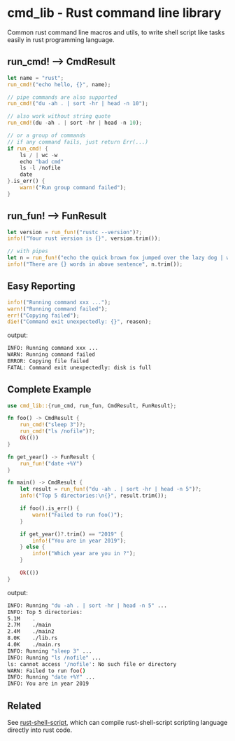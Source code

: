 # cmd_lib - Rust command line library

Common rust command line macros and utils, to write shell script like tasks
easily in rust programming language.


## run_cmd! --> CmdResult
```rust
let name = "rust";
run_cmd!("echo hello, {}", name);

// pipe commands are also supported
run_cmd!("du -ah . | sort -hr | head -n 10");

// also work without string quote
run_cmd!(du -ah . | sort -hr | head -n 10);

// or a group of commands
// if any command fails, just return Err(...)
if run_cmd! {
    ls / | wc -w
    echo "bad cmd"
    ls -l /nofile
    date
}.is_err() {
    warn!("Run group command failed");
}
```

## run_fun! --> FunResult
```rust
let version = run_fun!("rustc --version")?;
info!("Your rust version is {}", version.trim());

// with pipes
let n = run_fun!("echo the quick brown fox jumped over the lazy dog | wc -w")?;
info!("There are {} words in above sentence", n.trim());
```

## Easy Reporting
```rust
info!("Running command xxx ...");
warn!("Running command failed");
err!("Copying failed");
die!("Command exit unexpectedly: {}", reason);
```
output:
```bash
INFO: Running command xxx ...
WARN: Running command failed
ERROR: Copying file failed
FATAL: Command exit unexpectedly: disk is full
```

## Complete Example

```rust
use cmd_lib::{run_cmd, run_fun, CmdResult, FunResult};

fn foo() -> CmdResult {
    run_cmd!("sleep 3")?;
    run_cmd!("ls /nofile")?;
    Ok(())
}

fn get_year() -> FunResult {
    run_fun!("date +%Y")
}

fn main() -> CmdResult {
    let result = run_fun!("du -ah . | sort -hr | head -n 5")?;
    info!("Top 5 directories:\n{}", result.trim());

    if foo().is_err() {
        warn!("Failed to run foo()");
    }

    if get_year()?.trim() == "2019" {
        info!("You are in year 2019");
    } else {
        info!("Which year are you in ?");
    }

    Ok(())
}
```

output:
```bash
INFO: Running "du -ah . | sort -hr | head -n 5" ...
INFO: Top 5 directories:
5.1M    .
2.7M    ./main
2.4M    ./main2
8.0K    ./lib.rs
4.0K    ./main.rs
INFO: Running "sleep 3" ...
INFO: Running "ls /nofile" ...
ls: cannot access '/nofile': No such file or directory
WARN: Failed to run foo()
INFO: Running "date +%Y" ...
INFO: You are in year 2019
```

## Related

See [rust-shell-script](https://github.com/rust-shell-script/rust-shell-script/), which can compile
rust-shell-script scripting language directly into rust code.
